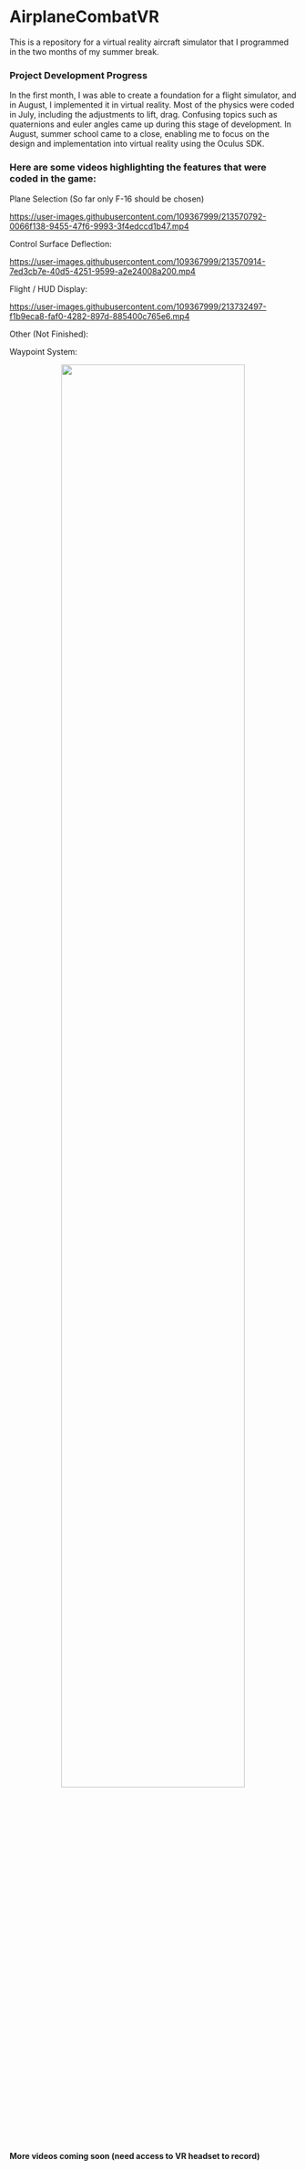 # AirplaneCombatVR
This is a repository for a virtual reality aircraft simulator that I programmed in the two months of my summer break.

### Project Development Progress
In the first month, I was able to create a foundation for a flight simulator, and in August, I implemented it in virtual reality. Most of the physics were coded in July, including the adjustments to lift, drag. Confusing topics such as quaternions and euler angles came up during this stage of development. In August, summer school came to a close, enabling me to focus on the design and implementation into virtual reality using the Oculus SDK.

### Here are some videos highlighting the features that were coded in the game:

Plane Selection (So far only F-16 should be chosen)

https://user-images.githubusercontent.com/109367999/213570792-0066f138-9455-47f6-9993-3f4edccd1b47.mp4

Control Surface Deflection:

https://user-images.githubusercontent.com/109367999/213570914-7ed3cb7e-40d5-4251-9599-a2e24008a200.mp4

Flight / HUD Display:

https://user-images.githubusercontent.com/109367999/213732497-f1b9eca8-faf0-4282-897d-885400c765e6.mp4



Other (Not Finished):

Waypoint System:
<p align="center">
  <img width="80%" height="80%" src="https://github.com/tommyzhng/AirplaneCombatVR/blob/master/Assets/Other/waypoint%20system.gif">
</p>


**More videos coming soon (need access to VR headset to record)**
